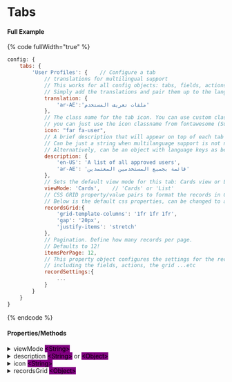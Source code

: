# Tabs

#### Full Example

{% code fullWidth="true" %}
```javascript
config: {
    tabs: {
        'User Profiles': {    // Configure a tab
            // translations for multilingual support
            // This works for all config objects: tabs, fields, actions, ...etc
            // Simply add the translations and pair them up to the language code that is passed to the dashboard in the config object
            translation: {
                'ar-AE':'ملفات تعريف المستخدم'
            },
            // The class name for the tab icon. You can use custom class names (add them to theme.css), or if you include the fontawesome library
            // you can just use the icon classname from fontawesome (Supports fontawesome)
            icon: "far fa-user",
            // A brief description that will appear on top of each tab
            // Can be just a string when multilanguage support is not needed
            // Alternatively, can be an object with language keys as below for multilingual support
            description: {
                'en-US': 'A list of all approved users',
                'ar-AE': 'قائمة بجميع المستخدمين المعتمدين'
            },    
            // Sets the default view mode for this tab: Cards view or List view
            viewMode: 'Cards',    // 'Cards' or 'List'
            // CSS GRID property/value pairs to format the records in Cards view.
            // Below is the default css properties, can be changed to any valid CSS proeprty/value pairs
            recordsGrid:{                
                'grid-template-columns': '1fr 1fr 1fr',
                'gap': '20px',
                'justify-items': 'stretch'                    
            },
            // Pagination. Define how many records per page.
            // Defaults to 12!
            itemsPerPage: 12,
            // This property object configures the settings for the records,
            // including the fields, actions, the grid ...etc
            recordSettings:{
                ...
            }
        }
    }
}
```
{% endcode %}

#### Properties/Methods

<details>

<summary>viewMode <mark style="background-color:purple;">&#x3C;String></mark></summary>

Sets the default view mode for this tab.

#### Values

* "Cards"\
  <mark style="color:blue;">View this tab in Cards Mode</mark>
* "List"\
  <mark style="color:blue;">View this tab in List Mode</mark>&#x20;

</details>

<details>

<summary>description <mark style="background-color:purple;">&#x3C;String></mark> or <mark style="background-color:purple;">&#x3C;Object></mark></summary>

Description text to be displayed on top of the current Tab

#### Values

* \<String>\
  <mark style="color:blue;">Description text to be displayed on top of the current Tab, in all languages</mark>

<!---->

*   \<Object>

    <mark style="color:blue;">An Object containing key/value pairs, with the description for each language.</mark>\ <mark style="color:blue;">Example:</mark>\


    ```
    description: {
      'en-US': 'A list of all approved users',			
      'ar-AE': 'قائمة بجميع المستخدمين المعتمدين'
    }
    ```

</details>

<details>

<summary>icon <mark style="background-color:purple;">&#x3C;String></mark></summary>

Shows an Icon for this Tab to appear above the Tab Name

#### Values

* \<String>\
  <mark style="color:blue;">Classname of the icon. If you include fontawesome, you can add the classname in this property and the icon will appear formatted appropriatley</mark>

</details>

<details>

<summary>recordsGrid <mark style="background-color:purple;">&#x3C;Object></mark></summary>

An Object Literal of CSS GRID properties to arrange the records.



#### Values

*   \<Object>

    <mark style="color:blue;">An Object containing key/value pairs of any valid CSS properties inside a CSS GRID container</mark>\ <mark style="color:blue;">Default (if ommitted):</mark>\


    ```json
    recordsGrid:{				
    	'grid-template-columns': '1fr 1fr 1fr',
    	'gap': '20px',
    	'justify-items': 'stretch'					
    }
    ```

</details>
